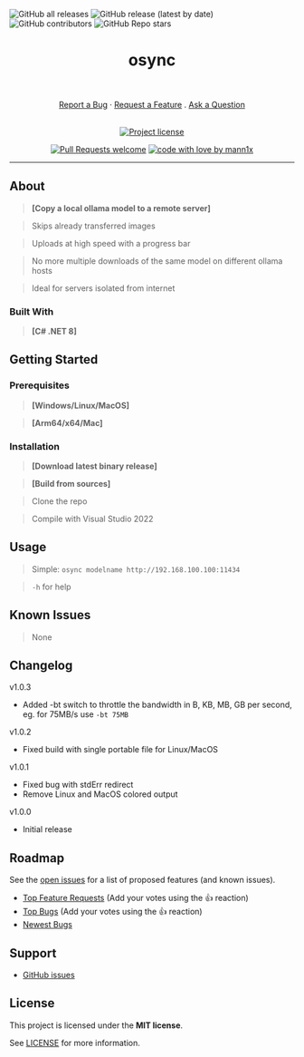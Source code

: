 ![GitHub all releases](https://img.shields.io/github/downloads/mann1x/osync/total)
![GitHub release (latest by date)](https://img.shields.io/github/v/release/mann1x/osync)
![GitHub contributors](https://img.shields.io/github/contributors/mann1x/osync)
![GitHub Repo stars](https://img.shields.io/github/stars/mann1x/osync?style=social)

<div align="center">
  <h1>osync</h1>
  <br />
  <br />
  <a href="https://github.com/mann1x/osync/issues/new?assignees=&labels=bug&template=01_BUG_REPORT.md&title=bug%3A+">Report a Bug</a>
  ·
  <a href="https://github.com/mann1x/osync/issues/new?assignees=&labels=enhancement&template=02_FEATURE_REQUEST.md&title=feat%3A+">Request a Feature</a>
  .
  <a href="https://github.com/mann1x/osync/issues/new?assignees=&labels=question&template=04_SUPPORT_QUESTION.md&title=support%3A+">Ask a Question</a>
</div>

<div align="center">
<br />

[![Project license](https://img.shields.io/github/license/mann1x/osync.svg?style=flat-square)](LICENSE)

[![Pull Requests welcome](https://img.shields.io/badge/PRs-welcome-ff69b4.svg?style=flat-square)](https://github.com/mann1x/osync/issues?q=is%3Aissue+is%3Aopen+label%3A%22help+wanted%22)
[![code with love by mann1x](https://img.shields.io/badge/%3C%2F%3E%20with%20%E2%99%A5%20by-mann1x-ff1414.svg?style=flat-square)](https://github.com/mann1x)

</div>



---

## About

> **[Copy a local ollama model to a remote server]**

> Skips already transferred images

> Uploads at high speed with a progress bar

> No more multiple downloads of the same model on different ollama hosts

> Ideal for servers isolated from internet

### Built With

> **[C# .NET 8]**

## Getting Started

### Prerequisites

> **[Windows/Linux/MacOS]**

> **[Arm64/x64/Mac]**

### Installation

> **[Download latest binary release]**

> **[Build from sources]**

> Clone the repo

> Compile with Visual Studio 2022

## Usage

> Simple: `osync modelname http://192.168.100.100:11434`

> `-h` for help

## Known Issues

> None

## Changelog

v1.0.3
- Added -bt switch to throttle the bandwidth in B, KB, MB, GB per second, eg. for 75MB/s use `-bt 75MB`

v1.0.2
- Fixed build with single portable file for Linux/MacOS

v1.0.1
- Fixed bug with stdErr redirect
- Remove Linux and MacOS colored output

v1.0.0
- Initial release

## Roadmap

See the [open issues](https://github.com/mann1x/osync/issues) for a list of proposed features (and known issues).

- [Top Feature Requests](https://github.com/mann1x/osync/issues?q=label%3Aenhancement+is%3Aopen+sort%3Areactions-%2B1-desc) (Add your votes using the 👍 reaction)
- [Top Bugs](https://github.com/mann1x/osync/issues?q=is%3Aissue+is%3Aopen+label%3Abug+sort%3Areactions-%2B1-desc) (Add your votes using the 👍 reaction)
- [Newest Bugs](https://github.com/mann1x/osync/issues?q=is%3Aopen+is%3Aissue+label%3Abug)

## Support

- [GitHub issues](https://github.com/mann1x/osync/issues/new?assignees=&labels=question&template=04_SUPPORT_QUESTION.md&title=support%3A+)


## License

This project is licensed under the **MIT license**.

See [LICENSE](LICENSE) for more information.
